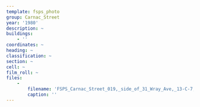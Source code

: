 ```yaml
---
template: fsps_photo
group: Carnac_Street
year: '1980'
description: ~
buildings:
    - ''
coordinates: ~
heading: ~
classification: ~
section: ~
cell: ~
film_roll: ~
files:
    -
        filename: 'FSPS_Carnac_Street_019,_side_of_31_Wray_Ave,_13-C-7,_1980.png'
        caption: ''
---
```

